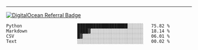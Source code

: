 ---
[![DigitalOcean Referral Badge](https://web-platforms.sfo2.digitaloceanspaces.com/WWW/Badge%203.svg)](https://www.digitalocean.com/?refcode=37fa54d82492&utm_campaign=Referral_Invite&utm_medium=Referral_Program&utm_source=badge)

<!--START_SECTION:waka-->

```text
Python                     ███████████████████░░░░░░   75.82 %
Markdown                   ████▓░░░░░░░░░░░░░░░░░░░░   18.14 %
CSV                        █▓░░░░░░░░░░░░░░░░░░░░░░░   06.01 %
Text                       ░░░░░░░░░░░░░░░░░░░░░░░░░   00.02 %
```

<!--END_SECTION:waka-->


[linkedin]: https://www.linkedin.com/in/mohamed-elh/

